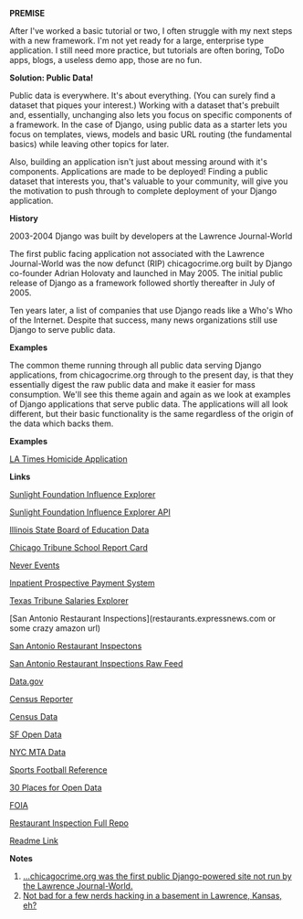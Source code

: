 **PREMISE**

After I've worked a basic tutorial or two, I often struggle with my next steps with a new framework.  I'm not yet ready for a large, enterprise type application. I still need more practice, but tutorials are often boring, ToDo apps, blogs, a useless demo app, those are no fun. 

**Solution: Public Data!**

Public data is everywhere.  It's about everything. (You can surely find a dataset that piques your interest.)  Working with a dataset that's prebuilt and, essentially, unchanging also lets you focus on specific components of a framework.  In the case of Django, using public data as a starter lets you focus on templates, views, models and basic URL routing (the fundamental basics) while leaving other topics for later.

Also, building an application isn't just about messing around with it's components.  Applications are made to be deployed!  Finding a public dataset that interests you, that's valuable to your community, will give you the motivation to push through to complete deployment of your Django application.  

**History**

2003-2004 Django was built by developers at the Lawrence Journal-World

The first public facing application not associated with the Lawrence Journal-World was the now defunct (RIP) chicagocrime.org built by Django co-founder Adrian Holovaty and launched in May 2005.  The initial public release of Django as a framework followed shortly thereafter in July of 2005.

Ten years later, a list of companies that use Django reads like a Who's Who of the Internet.  Despite that success, many news organizations still use Django to serve public data.

**Examples** 

The common theme running through all public data serving Django applications, from chicagocrime.org through to the present day, is that they essentially digest the raw public data and make it easier for mass consumption.  We'll see this theme again and again as we look at examples of Django applications that serve public data.  The applications will all look different, but their basic functionality is the same regardless of the origin of the data which backs them.

**Examples**

[LA Times Homicide Application](http://homicide.latimes.com/)     






**Links**

[Sunlight Foundation Influence Explorer](http://influenceexplorer.com/about)

[Sunlight Foundation Influence Explorer API](http://data.influenceexplorer.com/api/)

[Illinois State Board of Education Data](http://www.isbe.net/assessment/report_card.htm)

[Chicago Tribune School Report Card](http://schools.chicagotribune.com/)

[Never Events](http://aidianholder.net/portfolio/projects/neverevents/)

[Inpatient Prospective Payment System](http://www.cms.gov/Medicare/Medicare-Fee-for-Service-Payment/AcuteinpatientPPS/index.html)

[Texas Tribune Salaries Explorer](http://salaries.texastribune.org/)

[San Antonio Restaurant Inspections](restaurants.expressnews.com or some crazy amazon url)

[San Antonio Restaurant Inspectons](http://www.sanantonio.gov/Health/FoodLicensing/FoodEstablishmentInspections.aspx)

[San Antonio Restaurant Inspections Raw Feed](http://samhd.tx.gegov.com/San%20Antonio/search.cfm)

[Data.gov](http://www.data.gov/)

[Census Reporter](http://censusreporter.org/)

[Census Data](http://census.ire.org/)

[SF Open Data](https://data.sfgov.org/)

[NYC MTA Data](http://web.mta.info/developers/developer-data-terms.html#data)

[Sports Football Reference](http://www.pro-football-reference.com/)

[30 Places for Open Data](http://blog.visual.ly/data-sources)

[FOIA](https://www.ifoia.org/)

[Restaurant Inspection Full Repo](https://github.com/sa-express-news/food_estab_inspecs)

[Readme Link](https://github.com/jkokenge/talks/tree/master/DjangoAppFromPublicData)




**Notes**

1. [...chicagocrime.org was the first public Django-powered site not run by the Lawrence Journal-World.](http://www.holovaty.com/writing/chicagocrime.org-tribute/)
2. [Not bad for a few nerds hacking in a basement in Lawrence, Kansas, eh?](https://jacobian.org/writing/django-community-2012/)